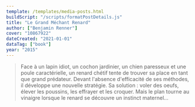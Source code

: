 ```yaml
---
template: /templates/media-posts.html
buildScript: "/scripts/formatPostDetails.js"
title: "Le Grand Méchant Renard"
author: ["Benjamin Renner"]
cover: "10867922"
dateCreated: "2021-01-01"
dataTag: ["book"]
year: "2015"
---
```


> Face à un lapin idiot, un cochon jardinier, un chien paresseux et une poule caractérielle, un renard chétif tente de trouver sa place en tant que grand prédateur. Devant l'absence d'efficacité de ses méthodes, il développe une nouvelle stratégie. Sa solution : voler des oeufs, élever les poussins, les effrayer et les croquer. Mais le plan tourne au vinaigre lorsque le renard se découvre un instinct maternel...
